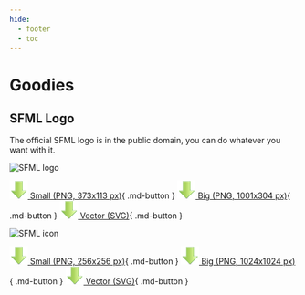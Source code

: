 ```yaml
---
hide:
  - footer
  - toc
---
```


# Goodies

## SFML Logo

The official SFML logo is in the public domain, you can do whatever you want with it.

![](https://www.sfml-dev.org/download/goodies/sfml-logo-small.png "SFML logo")

[![](../images/icons/download-small.png) Small (PNG, 373x113 px)](https://www.sfml-dev.org/download/goodies/sfml-logo-small.png){ .md-button } [![](../images/icons/download-small.png) Big (PNG, 1001x304 px)](https://www.sfml-dev.org/download/goodies/sfml-logo-big.png){ .md-button } [![](../images/icons/download-small.png) Vector (SVG)](https://www.sfml-dev.org/download/goodies/sfml-logo.svg){ .md-button }

![](https://www.sfml-dev.org/download/goodies/sfml-icon-mini.png "SFML icon")

[![](../images/icons/download-small.png) Small (PNG, 256x256 px)](https://www.sfml-dev.org/download/goodies/sfml-icon-small.png){ .md-button } [![](../images/icons/download-small.png) Big (PNG, 1024x1024 px)](https://www.sfml-dev.org/download/goodies/sfml-icon-big.png){ .md-button } [![](../images/icons/download-small.png) Vector (SVG)](https://www.sfml-dev.org/download/goodies/sfml-icon.svg){ .md-button }
